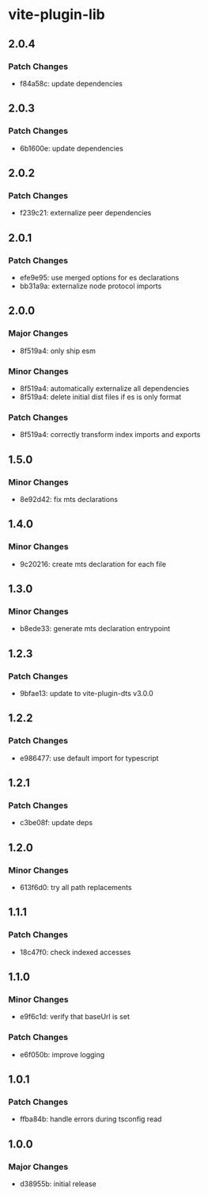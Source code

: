 # vite-plugin-lib

## 2.0.4

### Patch Changes

- f84a58c: update dependencies

## 2.0.3

### Patch Changes

- 6b1600e: update dependencies

## 2.0.2

### Patch Changes

- f239c21: externalize peer dependencies

## 2.0.1

### Patch Changes

- efe9e95: use merged options for es declarations
- bb31a9a: externalize node protocol imports

## 2.0.0

### Major Changes

- 8f519a4: only ship esm

### Minor Changes

- 8f519a4: automatically externalize all dependencies
- 8f519a4: delete initial dist files if es is only format

### Patch Changes

- 8f519a4: correctly transform index imports and exports

## 1.5.0

### Minor Changes

- 8e92d42: fix mts declarations

## 1.4.0

### Minor Changes

- 9c20216: create mts declaration for each file

## 1.3.0

### Minor Changes

- b8ede33: generate mts declaration entrypoint

## 1.2.3

### Patch Changes

- 9bfae13: update to vite-plugin-dts v3.0.0

## 1.2.2

### Patch Changes

- e986477: use default import for typescript

## 1.2.1

### Patch Changes

- c3be08f: update deps

## 1.2.0

### Minor Changes

- 613f6d0: try all path replacements

## 1.1.1

### Patch Changes

- 18c47f0: check indexed accesses

## 1.1.0

### Minor Changes

- e9f6c1d: verify that baseUrl is set

### Patch Changes

- e6f050b: improve logging

## 1.0.1

### Patch Changes

- ffba84b: handle errors during tsconfig read

## 1.0.0

### Major Changes

- d38955b: initial release
